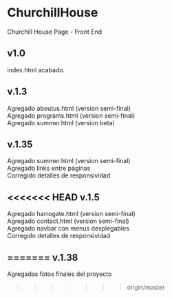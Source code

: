 # ChurchillHouse
Churchill House Page - Front End

v1.0
-------------------
index.html acabado.

v.1.3
-------------------
Agregado aboutus.html (version semi-final) <br>
Agregado programs.html (version semi-final) <br>
Agregado summer.html (version beta)

v.1.35
-------------------
Agregado summer.html (version semi-final)<br>
Agregado links entre páginas<br>
Corregido detalles de responsividad

<<<<<<< HEAD
v.1.5
-------------------
Agregado harrogate.html (version semi-final)<br>
Agregado contact.html (version semi-final)<br>
Agregado navbar con menus desplegables<br> 
Corregido detalles de responsividad

=======
v.1.38
-------------------
Agregadas fotos finales del proyecto
>>>>>>> origin/master

